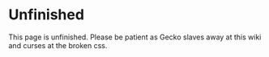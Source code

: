 # Unfinished
This page is unfinished. Please be patient as Gecko slaves away at this wiki and curses at the broken css.
